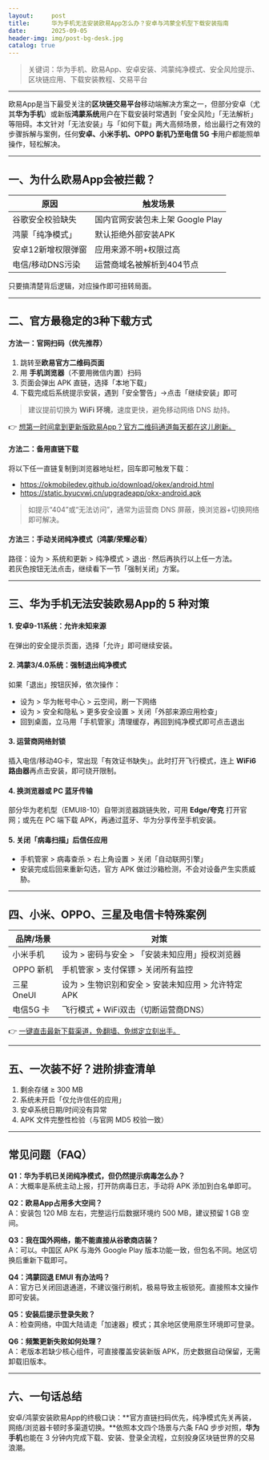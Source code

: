 ```yaml
---
layout:     post
title:      华为手机无法安装欧易App怎么办？安卓与鸿蒙全机型下载安装指南
date:       2025-09-05
header-img: img/post-bg-desk.jpg
catalog: true
---
```


> 关键词：华为手机、欧易App、安卓安装、鸿蒙纯净模式、安全风险提示、区块链应用、下载安装教程、交易平台

---

欧易App是当下最受关注的**区块链交易平台**移动端解决方案之一，但部分安卓（尤其**华为手机**）或新版**鸿蒙系统**用户在下载安装时常遇到「安全风险」「无法解析」等阻碍。本文针对「无法安装」与「如何下载」两大高频场景，给出最行之有效的步骤拆解与案例，任何**安卓、小米手机、OPPO 新机乃至电信 5G 卡**用户都能照单操作，轻松解决。

---

## 一、为什么欧易App会被拦截？

| 原因                 | 触发场景                            |
|----------------------|-------------------------------------|
| 谷歌安全校验缺失     | 国内官网安装包未上架 Google Play     |
| 鸿蒙「纯净模式」      | 默认拒绝外部安装APK                  |
| 安卓12新增权限弹窗   | 应用来源不明+权限过高                |
| 电信/移动DNS污染      | 运营商域名被解析到404节点             |

只要搞清楚背后逻辑，对应操作即可扭转局面。

---

## 二、官方最稳定的3种下载方式

#### 方法一：官网扫码（优先推荐）
1. 跳转至**欧易官方二维码页面**  
2. 用 **手机浏览器**（不要用微信内置）扫码  
3. 页面会弹出 APK 直链，选择「本地下载」  
4. 下载完成后系统提示安装，遇到「安全警告」→点击「继续安装」即可  

> 建议提前切换为 **WiFi 环境**，速度更快，避免移动网络 DNS 劫持。

👉 [想第一时间拿到更新版欧易App？官方二维码通道每天都在这儿刷新。](https://okxdog.com/)

#### 方法二：备用直链下载
将以下任一直链复制到浏览器地址栏，回车即可触发下载：

- https://okmobiledev.github.io/download/okex/android.html  
- https://static.byucvwj.cn/upgradeapp/okx-android.apk

> 如提示“404”或“无法访问”，通常为运营商 DNS 屏蔽，换浏览器+切换网络即可解决。

#### 方法三：手动关闭纯净模式（鸿蒙/荣耀必看）
路径：设为 > 系统和更新 > 纯净模式 > 退出 · 然后再执行以上任一方法。  
若灰色按钮无法点击，继续看下一节「强制关闭」方案。

---

## 三、华为手机无法安装欧易App的 5 种对策

#### 1. 安卓9-11系统：允许未知来源
在弹出的安全提示页面，选择「允许」即可继续安装。

#### 2. 鸿蒙3/4.0系统：强制退出纯净模式
如果「退出」按钮灰掉，依次操作：

- 设为 > 华为帐号中心 > 云空间，刷一下网络  
- 设为 > 安全和隐私 > 更多安全设置 > 关闭「外部来源应用检查」  
- 回到桌面，立马用「手机管家」清理缓存，再回到纯净模式即可点击退出

#### 3. 运营商网络封锁
插入电信/移动4G卡，常出现「有效证书缺失」。此时打开飞行模式，连上 **WiFi6 路由器**再点击安装，即可绕开限制。

#### 4. 换浏览器或 PC 蓝牙传输
部分华为老机型（EMUI8-10）自带浏览器跳链失败，可用 **Edge/夸克** 打开官网；或先在 PC 端下载 APK，再通过蓝牙、华为分享传至手机安装。

#### 5. 关闭「病毒扫描」后信任应用
- 手机管家 > 病毒查杀 > 右上角设置 > 关闭「自动联网引擎」  
- 安装完成后回来重新勾选，官方 APK 做过沙箱检测，不会对设备产生实质威胁。

---

## 四、小米、OPPO、三星及电信卡特殊案例

| 品牌/场景   | 对策                                    |
|-------------|-----------------------------------------|
| 小米手机    | 设为 > 密码与安全 > 「安装未知应用」授权浏览器 |
| OPPO 新机   | 手机管家 > 支付保镖 > 关闭所有监控       |
| 三星 OneUI  | 设为 > 生物识别和安全 > 安装未知应用 > 允许特定 APK |
| 电信5G 卡    | 飞行模式 + WiFi双击（切断运营商DNS）    |

👉 [一键直击最新下载渠道，免翻墙、免绑定立刻出手。](https://okxdog.com/)

---

## 五、一次装不好？进阶排查清单

1. 剩余存储 ≥ 300 MB  
2. 系统未开启「仅允许信任的应用」  
3. 安卓系统日期/时间没有异常  
4. APK 文件完整性检验（与官网 MD5 校验一致）  

---

## 常见问题（FAQ）

**Q1：华为手机已关闭纯净模式，但仍然提示病毒怎么办？**  
A：大概率是系统主动上报，打开防病毒日志，手动将 APK 添加到白名单即可。

**Q2：欧易App占用多大空间？**  
A：安装包 120 MB 左右，完整运行后数据环境约 500 MB，建议预留 1 GB 空间。

**Q3：我在国外网络，能不能直接从谷歌商店装？**  
A：可以。中国区 APK 与海外 Google Play 版本功能一致，但包名不同。地区切换后重新下载即可。

**Q4：鸿蒙回退 EMUI 有办法吗？**  
A：官方已关闭回退通道，不建议强行刷机，极易导致主板锁死。直接照本文操作即可安装。

**Q5：安装后提示登录失败？**  
A：检查网络，中国大陆请走「加速器」模式；其余地区使用原生环境即可登录。

**Q6：频繁更新失败如何处理？**  
A：老版本若缺少核心组件，可直接覆盖安装新版 APK，历史数据自动保留，无需卸载旧版本。

---

## 六、一句话总结

安卓/鸿蒙安装欧易App的终极口诀：**官方直链扫码优先，纯净模式先关再装，网络/浏览器卡顿时多渠道切换。**依照本文四个场景与六条 FAQ 步步对照，**华为手机**也能在 3 分钟内完成下载、安装、登录全流程，立刻投身区块链世界的交易浪潮。